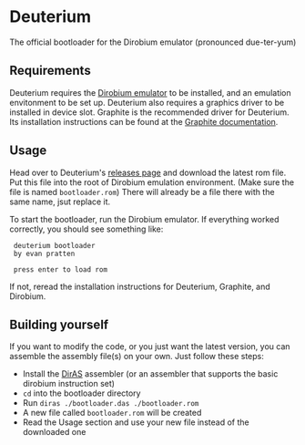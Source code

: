 # Deuterium
The official bootloader for the Dirobium emulator (pronounced due-ter-yum)

## Requirements
Deuterium requires the [Dirobium emulator](https://github.com/Ewpratten/Dirobium) to be installed, and an emulation envitonment to be set up. Deuterium also requires a graphics driver to be installed in device slot. Graphite is the recommended driver for Deuterium. Its installation instructions can be found at the [Graphite documentation](https://github.com/Ewpratten/Graphite).

## Usage
Head over to Deuterium's [releases page](https://github.com/Ewpratten/Deuterium/releases) and download the latest rom file. Put this file into the root of Dirobium emulation environment. (Make sure the file is named `bootloader.rom`) There will already be a file there with the same name, jsut replace it.

To start the bootloader, run the Dirobium emulator. If everything worked correctly, you should see something like:
```
 deuterium bootloader
 by evan pratten
                              
 press enter to load rom
```

If not, reread the installation instructions for Deuterium, Graphite, and Dirobium.

## Building yourself
If you want to modify the code, or you just want the latest version, you can assemble the assembly file(s) on your own. Just follow these steps:

 - Install the [DirAS](https://github.com/Ewpratten/DirAS) assembler (or an assembler that supports the basic dirobium instruction set)
 - `cd` into the bootloader directory
 - Run `diras ./bootloader.das ./bootloader.rom`
 - A new file called `bootloader.rom` will be created
 - Read the Usage section and use your new file instead of the downloaded one